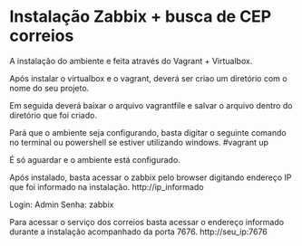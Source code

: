 # Instalação Zabbix + busca de CEP correios

A instalação do ambiente e feita através do Vagrant + Virtualbox.

Após instalar o virtualbox e o vagrant, deverá ser criao um diretório com o nome do seu projeto.

Em seguida deverá baixar o arquivo vagrantfile e salvar o arquivo dentro do diretório que foi criado.

Pará que o ambiente seja configurando, basta digitar o seguinte comando no terminal ou powershell se estiver utilizando windows.
#vagrant up

É só aguardar e o ambiente está configurado.


Após instalado, basta acessar o zabbix pelo browser digitando endereço IP que foi informado na instalação.
http://ip_informado

Login: Admin 
Senha: zabbix


Para acessar o serviço dos correios basta acessar o endereço informado durante a instalação acompanhado da porta 7676.
http://seu_ip:7676
